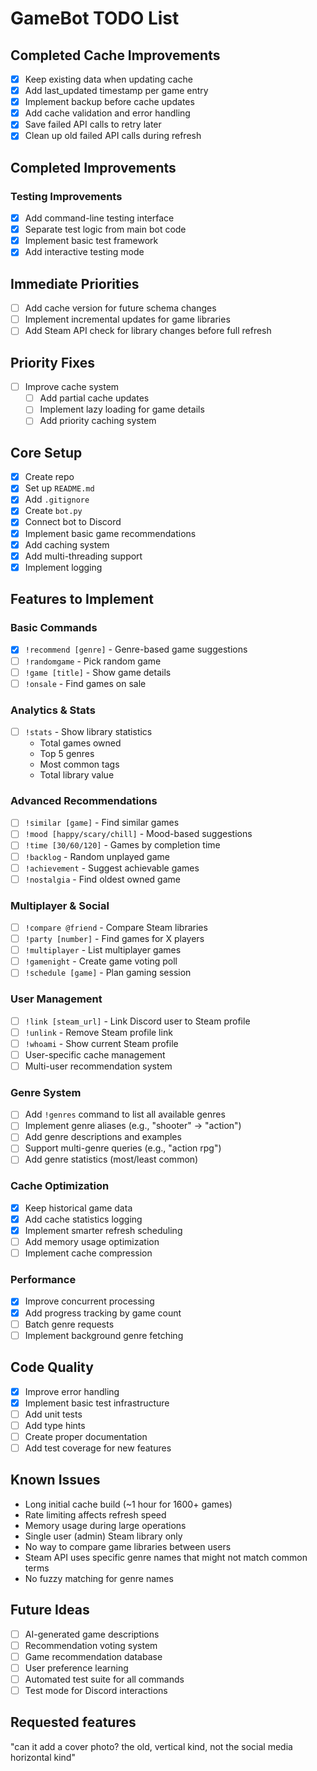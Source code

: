 # GameBot TODO List

## Completed Cache Improvements

- [x] Keep existing data when updating cache
- [x] Add last_updated timestamp per game entry
- [x] Implement backup before cache updates
- [x] Add cache validation and error handling
- [x] Save failed API calls to retry later
- [x] Clean up old failed API calls during refresh

## Completed Improvements

### Testing Improvements

- [x] Add command-line testing interface
- [x] Separate test logic from main bot code
- [x] Implement basic test framework
- [x] Add interactive testing mode

## Immediate Priorities

- [ ] Add cache version for future schema changes
- [ ] Implement incremental updates for game libraries
- [ ] Add Steam API check for library changes before full refresh

## Priority Fixes

- [ ] Improve cache system
  - [ ] Add partial cache updates
  - [ ] Implement lazy loading for game details
  - [ ] Add priority caching system

## Core Setup

- [x] Create repo
- [x] Set up `README.md`
- [x] Add `.gitignore`
- [x] Create `bot.py`
- [x] Connect bot to Discord
- [x] Implement basic game recommendations
- [x] Add caching system
- [x] Add multi-threading support
- [x] Implement logging

## Features to Implement

### Basic Commands

- [x] `!recommend [genre]` - Genre-based game suggestions
- [ ] `!randomgame` - Pick random game
- [ ] `!game [title]` - Show game details
- [ ] `!onsale` - Find games on sale

### Analytics & Stats

- [ ] `!stats` - Show library statistics
  - Total games owned
  - Top 5 genres
  - Most common tags
  - Total library value

### Advanced Recommendations

- [ ] `!similar [game]` - Find similar games
- [ ] `!mood [happy/scary/chill]` - Mood-based suggestions
- [ ] `!time [30/60/120]` - Games by completion time
- [ ] `!backlog` - Random unplayed game
- [ ] `!achievement` - Suggest achievable games
- [ ] `!nostalgia` - Find oldest owned game

### Multiplayer & Social

- [ ] `!compare @friend` - Compare Steam libraries
- [ ] `!party [number]` - Find games for X players
- [ ] `!multiplayer` - List multiplayer games
- [ ] `!gamenight` - Create game voting poll
- [ ] `!schedule [game]` - Plan gaming session

### User Management

- [ ] `!link [steam_url]` - Link Discord user to Steam profile
- [ ] `!unlink` - Remove Steam profile link
- [ ] `!whoami` - Show current Steam profile
- [ ] User-specific cache management
- [ ] Multi-user recommendation system

### Genre System

- [ ] Add `!genres` command to list all available genres
- [ ] Implement genre aliases (e.g., "shooter" → "action")
- [ ] Add genre descriptions and examples
- [ ] Support multi-genre queries (e.g., "action rpg")
- [ ] Add genre statistics (most/least common)

### Cache Optimization

- [x] Keep historical game data
- [x] Add cache statistics logging
- [x] Implement smarter refresh scheduling
- [ ] Add memory usage optimization
- [ ] Implement cache compression

### Performance

- [x] Improve concurrent processing
- [x] Add progress tracking by game count
- [ ] Batch genre requests
- [ ] Implement background genre fetching

## Code Quality

- [x] Improve error handling
- [x] Implement basic test infrastructure
- [ ] Add unit tests
- [ ] Add type hints
- [ ] Create proper documentation
- [ ] Add test coverage for new features

## Known Issues

- Long initial cache build (~1 hour for 1600+ games)
- Rate limiting affects refresh speed
- Memory usage during large operations
- Single user (admin) Steam library only
- No way to compare game libraries between users
- Steam API uses specific genre names that might not match common terms
- No fuzzy matching for genre names

## Future Ideas

- [ ] AI-generated game descriptions
- [ ] Recommendation voting system
- [ ] Game recommendation database
- [ ] User preference learning
- [ ] Automated test suite for all commands
- [ ] Test mode for Discord interactions

## Requested features

"can it add a cover photo? the old, vertical kind, not the social media horizontal kind"
